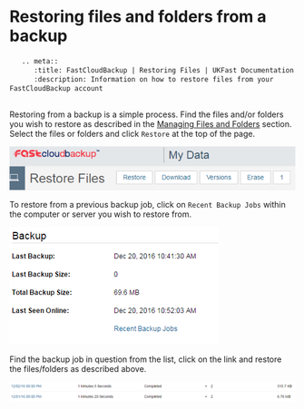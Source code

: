 # Restoring files and folders from a backup

```eval_rst
   .. meta::
      :title: FastCloudBackup | Restoring Files | UKFast Documentation
      :description: Information on how to restore files from your FastCloudBackup account
      
```

Restoring from a backup is a simple process.  Find the files and/or folders you wish to restore as described in the [Managing Files and Folders](/dr-ha/FASTcloudbackup/Managingfilesandfolders.html) section.  Select the files or folders and click `Restore` at the top of the page.

![file options](files/file_options.PNG)


To restore from a previous backup job, click on `Recent Backup Jobs` within the computer or server you wish to restore from.

![recent backup jobs](files/recent_backup_jobs.PNG)

Find the backup job in question from the list, click on the link and restore the files/folders as described above.

![recent jobs](files/recent_jobs.PNG)
